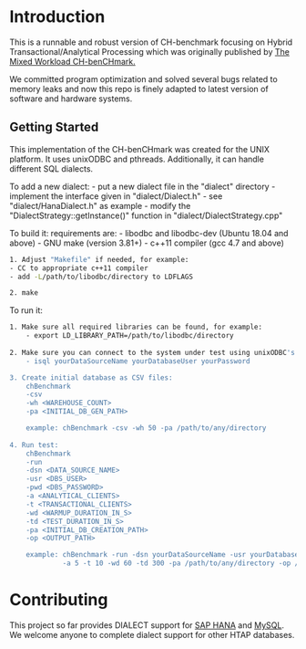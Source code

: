 # Introduction
This is a runnable and robust version of CH-benchmark focusing on Hybrid Transactional/Analytical Processing which was originally published by
[The Mixed Workload CH-benCHmark.](https://db.in.tum.de/research/projects/CHbenCHmark/?lang=en)

We committed program optimization and solved several bugs related to memory leaks and now this repo is finely adapted to latest version of software and hardware systems.



## Getting Started

This implementation of the CH-benCHmark was created for the UNIX platform. It uses unixODBC 
and pthreads.
Additionally, it can handle different SQL dialects. 

To add a new dialect:
    - put a new dialect file in the "dialect" directory
    - implement the interface given in "dialect/Dialect.h"
    - see "dialect/HanaDialect.h" as example
    - modify the "DialectStrategy::getInstance()" function in "dialect/DialectStrategy.cpp"


To build it:
    requirements are: 
    - libodbc and libodbc-dev (Ubuntu 18.04 and above)
    - GNU make (version 3.81+)
    - c++11 compiler (gcc 4.7 and above)
    
```bash
1. Adjust "Makefile" if needed, for example:
- CC to appropriate c++11 compiler
- add -L/path/to/libodbc/directory to LDFLAGS

2. make
```



To run it:

```bash
1. Make sure all required libraries can be found, for example:
	- export LD_LIBRARY_PATH=/path/to/libodbc/directory
   
2. Make sure you can connect to the system under test using unixODBC's "isql":
	- isql yourDataSourceName yourDatabaseUser yourPassword

3. Create initial database as CSV files:
    chBenchmark
    -csv
    -wh <WAREHOUSE_COUNT>
    -pa <INITIAL_DB_GEN_PATH>

    example: chBenchmark -csv -wh 50 -pa /path/to/any/directory
    
4. Run test:
    chBenchmark
    -run
    -dsn <DATA_SOURCE_NAME>
    -usr <DBS_USER>
    -pwd <DBS_PASSWORD>
    -a <ANALYTICAL_CLIENTS>
    -t <TRANSACTIONAL_CLIENTS>
    -wd <WARMUP_DURATION_IN_S>
    -td <TEST_DURATION_IN_S>
    -pa <INITIAL_DB_CREATION_PATH>
    -op <OUTPUT_PATH>

    example: chBenchmark -run -dsn yourDataSourceName -usr yourDatabaseUser -pwd yourPassword 
             -a 5 -t 10 -wd 60 -td 300 -pa /path/to/any/directory -op /path/to/any/directory
```


# Contributing

This project so far provides DIALECT support for [SAP HANA](https://www.sap.com/sea/products/s4hana-erp.html?%20campaigncode=crm-ya22-int-1273119&source=ppc-sg-google_ads-search-71700000089530855-58700007563534098-s4hana_s4em-s4erp--&dfa=1&gclid=Cj0KCQiA64GRBhCZARIsAHOLriLy7FuLrAHo0F2Jfyq_iz_XwfOzbgO0qhZDXC_szZqYKHz_TKXDyF8aAjuSEALw_wcB&gclsrc=aw.ds) and [MySQL](https://www.mysql.com/). We welcome anyone to complete dialect support for other HTAP databases.

